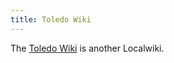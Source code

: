 ```yaml
---
title: Toledo Wiki
---
```

The [Toledo Wiki] is another Localwiki.

[Toledo Wiki]:https://localwiki.org/toledo/

